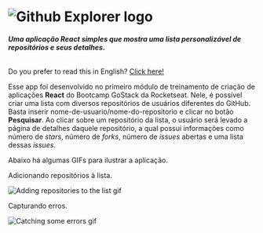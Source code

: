
# ![Github Explorer logo](https://imgur.com/qr2qgvE.png)
###### **Uma aplicação React simples que mostra uma lista personalizável de repositórios e seus detalhes.**

Do you prefer to read this in English? [Click here!](https://github.com/diegods-ferreira/github-explorer/blob/master/README.en.md)




Esse app foi desenvolvido no primeiro módulo de treinamento de criação de aplicações **React** do Bootcamp GoStack da Rocketseat. Nele, é possível criar uma lista com diversos repositórios de usuários diferentes do GitHub. Basta inserir nome-de-usuario/nome-do-repositorio e clicar no botão **Pesquisar**. Ao clicar sobre um repositório da lista, o usuário será levado a página de detalhes daquele repositório, a qual possui informações como número de *stars*, número de *forks*, número de *issues* abertas e uma lista dessas *issues*.

Abaixo há algumas GIFs para ilustrar a aplicação.




Adicionando repositórios à lista.

![Adding repositories to the list gif](https://imgur.com/bvBLRqD.gif)




Capturando erros.

![Catching some errors gif](https://imgur.com/8f7xsZo.gif)

